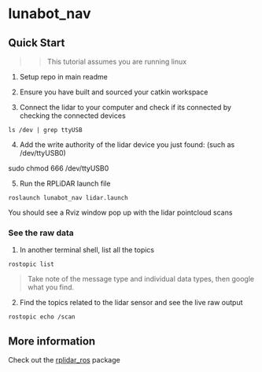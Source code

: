 # lunabot_nav

## Quick Start

>> This tutorial assumes you are running linux

1. Setup repo in main readme

2. Ensure you have built and sourced your catkin workspace

3. Connect the lidar to your computer and check if its connected by checking the connected devices

```
ls /dev | grep ttyUSB
```

4. Add the write authority of the lidar device you just found: (such as /dev/ttyUSB0)

sudo chmod 666 /dev/ttyUSB0

5. Run the RPLiDAR launch file 

```
roslaunch lunabot_nav lidar.launch
```

You should see a Rviz window pop up with the lidar pointcloud scans

### See the raw data

1. In another terminal shell, list all the topics

```
rostopic list
```

> Take note of the message type and individual data types, then google what you find.

2. Find the topics related to the lidar sensor and see the live raw output

```
rostopic echo /scan 
```

## More information

Check out the [rplidar_ros](http://wiki.ros.org/rplidar) package
